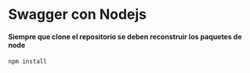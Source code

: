 # Swagger con Nodejs


#### Siempre que clone el repositorio se deben reconstruir los paquetes de node

`````` 
npm install
